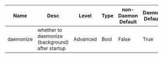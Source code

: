 | Name | Desc | Level | Type | non-Daemon Default | Daemon Default | Min | Max | Valid Values | verbatim | See also | Flags | Services | Validator | Long Desc | Tags |
| --- | --- | --- | --- | --- | --- | --- | --- | --- | --- | --- | --- | --- | --- | --- | --- |
| <span id="SP_daemonize">daemonize</span> |  whether to daemonize (background) after startup | Advanced | Bool | False | True |  |  |  |  | [[pid_file](./global/pid.md#SP_pid_file), [chdir](./global/chdir.md#SP_chdir)] | NO_MON_UPDATESTARTUP | ["mon", "mgr", "osd", "mds"] |  |  | service |
